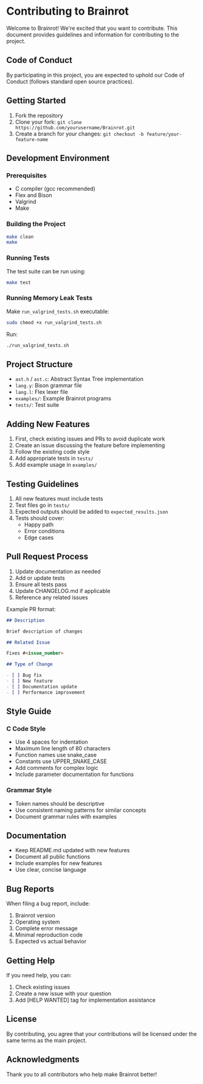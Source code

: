 # Contributing to Brainrot

Welcome to Brainrot! We're excited that you want to contribute. This document provides guidelines and information for contributing to the project.

## Code of Conduct

By participating in this project, you are expected to uphold our Code of Conduct (follows standard open source practices).

## Getting Started

1. Fork the repository
2. Clone your fork: `git clone https://github.com/yourusername/Brainrot.git`
3. Create a branch for your changes: `git checkout -b feature/your-feature-name`

## Development Environment

### Prerequisites

- C compiler (gcc recommended)
- Flex and Bison
- Valgrind
- Make

### Building the Project

```bash
make clean
make
```

### Running Tests

The test suite can be run using:

```bash
make test
```

### Running Memory Leak Tests

Make `run_valgrind_tests.sh` executable:

```bash
sudo chmod +x run_valgrind_tests.sh
```

Run:

```bash
./run_valgrind_tests.sh
```

## Project Structure

- `ast.h` / `ast.c`: Abstract Syntax Tree implementation
- `lang.y`: Bison grammar file
- `lang.l`: Flex lexer file
- `examples/`: Example Brainrot programs
- `tests/`: Test suite

## Adding New Features

1. First, check existing issues and PRs to avoid duplicate work
2. Create an issue discussing the feature before implementing
3. Follow the existing code style
4. Add appropriate tests in `tests/`
5. Add example usage in `examples/`

## Testing Guidelines

1. All new features must include tests
2. Test files go in `tests/`
3. Expected outputs should be added to `expected_results.json`
4. Tests should cover:
   - Happy path
   - Error conditions
   - Edge cases

## Pull Request Process

1. Update documentation as needed
2. Add or update tests
3. Ensure all tests pass
4. Update CHANGELOG.md if applicable
5. Reference any related issues

Example PR format:

```markdown
## Description

Brief description of changes

## Related Issue

Fixes #<issue_number>

## Type of Change

- [ ] Bug fix
- [ ] New feature
- [ ] Documentation update
- [ ] Performance improvement
```

## Style Guide

### C Code Style

- Use 4 spaces for indentation
- Maximum line length of 80 characters
- Function names use snake_case
- Constants use UPPER_SNAKE_CASE
- Add comments for complex logic
- Include parameter documentation for functions

### Grammar Style

- Token names should be descriptive
- Use consistent naming patterns for similar concepts
- Document grammar rules with examples

## Documentation

- Keep README.md updated with new features
- Document all public functions
- Include examples for new features
- Use clear, concise language

## Bug Reports

When filing a bug report, include:

1. Brainrot version
2. Operating system
3. Complete error message
4. Minimal reproduction code
5. Expected vs actual behavior

## Getting Help

If you need help, you can:

1. Check existing issues
2. Create a new issue with your question
3. Add [HELP WANTED] tag for implementation assistance

## License

By contributing, you agree that your contributions will be licensed under the same terms as the main project.

## Acknowledgments

Thank you to all contributors who help make Brainrot better!
